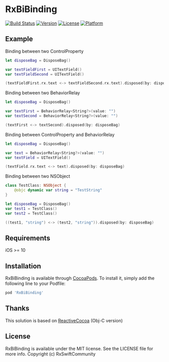 # RxBiBinding

[![Build Status](https://travis-ci.org/Davarg/RxBiBinding.svg?branch=master)](https://travis-ci.org/Davarg/RxBiBinding)
[![Version](https://img.shields.io/cocoapods/v/RxBiBinding.svg?style=flat)](https://cocoapods.org/pods/RxBiBinding)
[![License](https://img.shields.io/cocoapods/l/RxBiBinding.svg?style=flat)](https://cocoapods.org/pods/RxBiBinding)
[![Platform](https://img.shields.io/cocoapods/p/RxBiBinding.svg?style=flat)](https://cocoapods.org/pods/RxBiBinding)

## Example

Binding between two ControlProperty
```swift
let disposeBag = DisposeBag()

var textFieldFirst = UITextField()
var textFieldSecond = UITextField()

(textFieldFirst.rx.text <-> textFieldSecond.rx.text).disposed(by: disposeBag)
```

Binding between two BehaviorRelay
```swift
let disposeBag = DisposeBag()

var textFirst = BehaviorRelay<String?>(value: "")
var textSecond = BehaviorRelay<String?>(value: "")

(textFirst <-> textSecond).disposed(by: disposeBag)
```

Binding between ControlProperty and BehaviorRelay
```swift
let disposeBag = DisposeBag()

var text = BehaviorRelay<String?>(value: "")
var textField = UITextField()

(textField.rx.text <-> text).disposed(by: disposeBag)
```

Binding between two NSObject
```swift
class TestClass: NSObject {
    @objc dynamic var string = "TestString"
}

let disposeBag = DisposeBag()
var test1 = TestClass()
var test2 = TestClass()

((test1, "string") <-> (test2, "string")).disposed(by: disposeBag)
```

## Requirements

iOS >= 10

## Installation

RxBiBinding is available through [CocoaPods](https://cocoapods.org). To install
it, simply add the following line to your Podfile:

```ruby
pod 'RxBiBinding'
```

## Thanks

This solution is based on [ReactiveCocoa](https://github.com/ReactiveCocoa/ReactiveCocoa) (Obj-C version)

## License

RxBiBinding is available under the MIT license. See the LICENSE file for more info.
Copyright (c) RxSwiftCommunity
